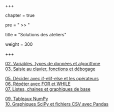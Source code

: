 +++

chapter = true

pre = " >> "

title = "Solutions des ateliers"

weight = 300

+++



[02. Variables, types de données et algorithme](./2_variables/)  
[03. Saisie au clavier, fonctions et débogage](./3_input_fonctions_debug/)



[05. Décider avec if-elif-else et les opérateurs](./5_if/)  
[06. Répéter avec FOR et WHILE](./6_boucles/)  
[07. Listes, chaines et graphiques de base](./7_listes/)



[09. Tableaux NumPy](./9_numpy/)  
[10. Graphiques SciPy et fichiers CSV avec Pandas](./10_scipy/)

